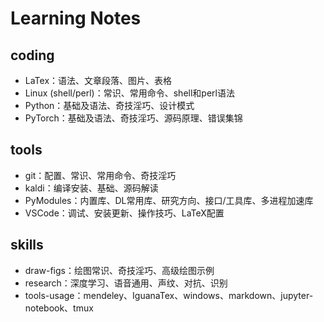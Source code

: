# Learning Notes

## coding

* LaTex：语法、文章段落、图片、表格
* Linux (shell/perl)：常识、常用命令、shell和perl语法
* Python：基础及语法、奇技淫巧、设计模式
* PyTorch：基础及语法、奇技淫巧、源码原理、错误集锦

## tools

* git：配置、常识、常用命令、奇技淫巧
* kaldi：编译安装、基础、源码解读
* PyModules：内置库、DL常用库、研究方向、接口/工具库、多进程加速库
* VSCode：调试、安装更新、操作技巧、LaTeX配置

## skills

* draw-figs：绘图常识、奇技淫巧、高级绘图示例
* research：深度学习、语音通用、声纹、对抗、识别
* tools-usage：mendeley、IguanaTex、windows、markdown、jupyter-notebook、tmux

